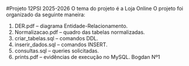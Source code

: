 #Projeto 12PSI
2025-2026
O tema do projeto é a Loja Online
O projeto foi organizado da seguinte maneira:
1. DER.pdf – diagrama Entidade-Relacionamento.
2. Normalizacao.pdf – quadro das tabelas normalizadas.
3. criar_tabelas.sql – comandos DDL.
4. inserir_dados.sql – comandos INSERT.
5. consultas.sql – queries solicitadas.
6. prints.pdf – evidências de execução no MySQL.
Bogdan Nº1
